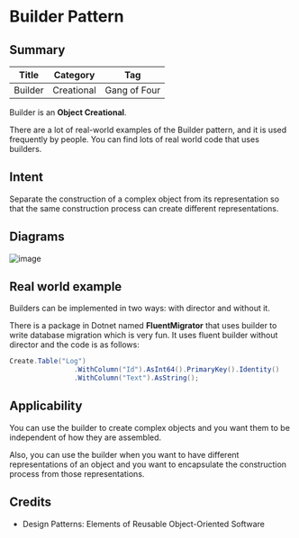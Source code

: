 # Builder Pattern

## Summary

|  Title  |  Category  |     Tag      |
| :-----: | :--------: | :----------: |
| Builder | Creational | Gang of Four |

Builder is an **Object Creational**.

There are a lot of real-world examples of the Builder pattern, and it is used frequently by people. You can find lots of real world code that uses builders.

## Intent

Separate the construction of a complex object from its representation so that the same construction process can create different representations.    

## Diagrams
![image](https://user-images.githubusercontent.com/14781288/222767298-d3be175f-9da8-462c-a07f-83a53083758d.png)

## Real world example

Builders can be implemented in two ways: with director and without it.

There is a package in Dotnet named **FluentMigrator** that uses builder to write database migration which is very fun. It uses fluent builder without director and the code is as follows:

```c#
Create.Table("Log")
                .WithColumn("Id").AsInt64().PrimaryKey().Identity()
                .WithColumn("Text").AsString();
```

## Applicability

You can use the builder to create complex objects and you want them to be independent of how they are assembled.

Also, you can use the builder when you want to have different representations of an object and you want to encapsulate the construction process from those representations.

## Credits

- Design Patterns: Elements of Reusable Object-Oriented Software
